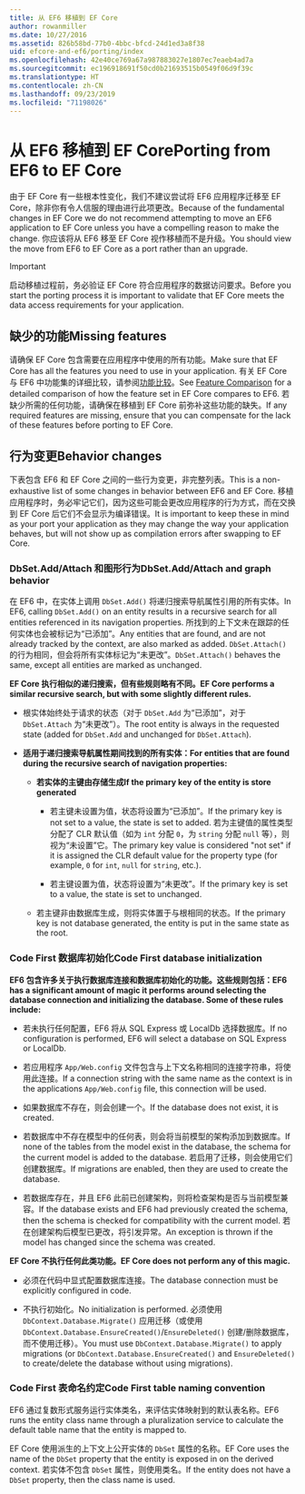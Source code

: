 ```yaml
---
title: 从 EF6 移植到 EF Core
author: rowanmiller
ms.date: 10/27/2016
ms.assetid: 826b58bd-77b0-4bbc-bfcd-24d1ed3a8f38
uid: efcore-and-ef6/porting/index
ms.openlocfilehash: 42e40ce769a67a987883027e1807ec7eaeb4ad7a
ms.sourcegitcommit: ec196918691f50cd0b21693515b0549f06d9f39c
ms.translationtype: HT
ms.contentlocale: zh-CN
ms.lasthandoff: 09/23/2019
ms.locfileid: "71198026"
---
```

# <a name="porting-from-ef6-to-ef-core"></a><span data-ttu-id="1844d-102">从 EF6 移植到 EF Core</span><span class="sxs-lookup"><span data-stu-id="1844d-102">Porting from EF6 to EF Core</span></span>

<span data-ttu-id="1844d-103">由于 EF Core 有一些根本性变化，我们不建议尝试将 EF6 应用程序迁移至 EF Core，除非你有令人信服的理由进行此项更改。</span><span class="sxs-lookup"><span data-stu-id="1844d-103">Because of the fundamental changes in EF Core we do not recommend attempting to move an EF6 application to EF Core unless you have a compelling reason to make the change.</span></span>
<span data-ttu-id="1844d-104">你应该将从 EF6 移至 EF Core 视作移植而不是升级。</span><span class="sxs-lookup"><span data-stu-id="1844d-104">You should view the move from EF6 to EF Core as a port rather than an upgrade.</span></span>

> [!IMPORTANT]
> <span data-ttu-id="1844d-105">启动移植过程前，务必验证 EF Core 符合应用程序的数据访问要求。</span><span class="sxs-lookup"><span data-stu-id="1844d-105">Before you start the porting process it is important to validate that EF Core meets the data access requirements for your application.</span></span>

## <a name="missing-features"></a><span data-ttu-id="1844d-106">缺少的功能</span><span class="sxs-lookup"><span data-stu-id="1844d-106">Missing features</span></span>

<span data-ttu-id="1844d-107">请确保 EF Core 包含需要在应用程序中使用的所有功能。</span><span class="sxs-lookup"><span data-stu-id="1844d-107">Make sure that EF Core has all the features you need to use in your application.</span></span> <span data-ttu-id="1844d-108">有关 EF Core 与 EF6 中功能集的详细比较，请参阅[功能比较](xref:efcore-and-ef6/index)。</span><span class="sxs-lookup"><span data-stu-id="1844d-108">See [Feature Comparison](xref:efcore-and-ef6/index) for a detailed comparison of how the feature set in EF Core compares to EF6.</span></span> <span data-ttu-id="1844d-109">若缺少所需的任何功能，请确保在移植到 EF Core 前弥补这些功能的缺失。</span><span class="sxs-lookup"><span data-stu-id="1844d-109">If any required features are missing, ensure that you can compensate for the lack of these features before porting to EF Core.</span></span>

## <a name="behavior-changes"></a><span data-ttu-id="1844d-110">行为变更</span><span class="sxs-lookup"><span data-stu-id="1844d-110">Behavior changes</span></span>

<span data-ttu-id="1844d-111">下表包含 EF6 和 EF Core 之间的一些行为变更，非完整列表。</span><span class="sxs-lookup"><span data-stu-id="1844d-111">This is a non-exhaustive list of some changes in behavior between EF6 and EF Core.</span></span> <span data-ttu-id="1844d-112">移植应用程序时，务必牢记它们，因为这些可能会更改应用程序的行为方式，而在交换到 EF Core 后它们不会显示为编译错误。</span><span class="sxs-lookup"><span data-stu-id="1844d-112">It is important to keep these in mind as your port your application as they may change the way your application behaves, but will not show up as compilation errors after swapping to EF Core.</span></span>

### <a name="dbsetaddattach-and-graph-behavior"></a><span data-ttu-id="1844d-113">DbSet.Add/Attach 和图形行为</span><span class="sxs-lookup"><span data-stu-id="1844d-113">DbSet.Add/Attach and graph behavior</span></span>

<span data-ttu-id="1844d-114">在 EF6 中，在实体上调用 `DbSet.Add()` 将递归搜索导航属性引用的所有实体。</span><span class="sxs-lookup"><span data-stu-id="1844d-114">In EF6, calling `DbSet.Add()` on an entity results in a recursive search for all entities referenced in its navigation properties.</span></span> <span data-ttu-id="1844d-115">所找到的上下文未在跟踪的任何实体也会被标记为“已添加”。</span><span class="sxs-lookup"><span data-stu-id="1844d-115">Any entities that are found, and are not already tracked by the context, are also marked as added.</span></span> <span data-ttu-id="1844d-116">`DbSet.Attach()` 的行为相同，但会将所有实体标记为“未更改”。</span><span class="sxs-lookup"><span data-stu-id="1844d-116">`DbSet.Attach()` behaves the same, except all entities are marked as unchanged.</span></span>

<span data-ttu-id="1844d-117">**EF Core 执行相似的递归搜索，但有些规则略有不同。**</span><span class="sxs-lookup"><span data-stu-id="1844d-117">**EF Core performs a similar recursive search, but with some slightly different rules.**</span></span>

*  <span data-ttu-id="1844d-118">根实体始终处于请求的状态（对于 `DbSet.Add` 为“已添加”，对于 `DbSet.Attach` 为“未更改”）。</span><span class="sxs-lookup"><span data-stu-id="1844d-118">The root entity is always in the requested state (added for `DbSet.Add` and unchanged for `DbSet.Attach`).</span></span>

*  <span data-ttu-id="1844d-119">**适用于递归搜索导航属性期间找到的所有实体：**</span><span class="sxs-lookup"><span data-stu-id="1844d-119">**For entities that are found during the recursive search of navigation properties:**</span></span>

    *  <span data-ttu-id="1844d-120">**若实体的主键由存储生成**</span><span class="sxs-lookup"><span data-stu-id="1844d-120">**If the primary key of the entity is store generated**</span></span>

        * <span data-ttu-id="1844d-121">若主键未设置为值，状态将设置为“已添加”。</span><span class="sxs-lookup"><span data-stu-id="1844d-121">If the primary key is not set to a value, the state is set to added.</span></span> <span data-ttu-id="1844d-122">若为主键值的属性类型分配了 CLR 默认值（如为 `int` 分配 `0`，为 `string` 分配 `null` 等），则视为“未设置”它。</span><span class="sxs-lookup"><span data-stu-id="1844d-122">The primary key value is considered "not set" if it is assigned the CLR default value for the property type (for example, `0` for `int`, `null` for `string`, etc.).</span></span>

        * <span data-ttu-id="1844d-123">若主键设置为值，状态将设置为“未更改”。</span><span class="sxs-lookup"><span data-stu-id="1844d-123">If the primary key is set to a value, the state is set to unchanged.</span></span>

    *  <span data-ttu-id="1844d-124">若主键非由数据库生成，则将实体置于与根相同的状态。</span><span class="sxs-lookup"><span data-stu-id="1844d-124">If the primary key is not database generated, the entity is put in the same state as the root.</span></span>

### <a name="code-first-database-initialization"></a><span data-ttu-id="1844d-125">Code First 数据库初始化</span><span class="sxs-lookup"><span data-stu-id="1844d-125">Code First database initialization</span></span>

<span data-ttu-id="1844d-126">**EF6 包含许多关于执行数据库连接和数据库初始化的功能。这些规则包括：**</span><span class="sxs-lookup"><span data-stu-id="1844d-126">**EF6 has a significant amount of magic it performs around selecting the database connection and initializing the database. Some of these rules include:**</span></span>

* <span data-ttu-id="1844d-127">若未执行任何配置，EF6 将从 SQL Express 或 LocalDb 选择数据库。</span><span class="sxs-lookup"><span data-stu-id="1844d-127">If no configuration is performed, EF6 will select a database on SQL Express or LocalDb.</span></span>

* <span data-ttu-id="1844d-128">若应用程序 `App/Web.config` 文件包含与上下文名称相同的连接字符串，将使用此连接。</span><span class="sxs-lookup"><span data-stu-id="1844d-128">If a connection string with the same name as the context is in the applications `App/Web.config` file, this connection will be used.</span></span>

* <span data-ttu-id="1844d-129">如果数据库不存在，则会创建一个。</span><span class="sxs-lookup"><span data-stu-id="1844d-129">If the database does not exist, it is created.</span></span>

* <span data-ttu-id="1844d-130">若数据库中不存在模型中的任何表，则会将当前模型的架构添加到数据库。</span><span class="sxs-lookup"><span data-stu-id="1844d-130">If none of the tables from the model exist in the database, the schema for the current model is added to the database.</span></span> <span data-ttu-id="1844d-131">若启用了迁移，则会使用它们创建数据库。</span><span class="sxs-lookup"><span data-stu-id="1844d-131">If migrations are enabled, then they are used to create the database.</span></span>

* <span data-ttu-id="1844d-132">若数据库存在，并且 EF6 此前已创建架构，则将检查架构是否与当前模型兼容。</span><span class="sxs-lookup"><span data-stu-id="1844d-132">If the database exists and EF6 had previously created the schema, then the schema is checked for compatibility with the current model.</span></span> <span data-ttu-id="1844d-133">若在创建架构后模型已更改，将引发异常。</span><span class="sxs-lookup"><span data-stu-id="1844d-133">An exception is thrown if the model has changed since the schema was created.</span></span>

<span data-ttu-id="1844d-134">**EF Core 不执行任何此类功能。**</span><span class="sxs-lookup"><span data-stu-id="1844d-134">**EF Core does not perform any of this magic.**</span></span>

* <span data-ttu-id="1844d-135">必须在代码中显式配置数据库连接。</span><span class="sxs-lookup"><span data-stu-id="1844d-135">The database connection must be explicitly configured in code.</span></span>

* <span data-ttu-id="1844d-136">不执行初始化。</span><span class="sxs-lookup"><span data-stu-id="1844d-136">No initialization is performed.</span></span> <span data-ttu-id="1844d-137">必须使用 `DbContext.Database.Migrate()` 应用迁移（或使用 `DbContext.Database.EnsureCreated()`/`EnsureDeleted()` 创建/删除数据库，而不使用迁移）。</span><span class="sxs-lookup"><span data-stu-id="1844d-137">You must use `DbContext.Database.Migrate()` to apply migrations (or `DbContext.Database.EnsureCreated()` and `EnsureDeleted()` to create/delete the database without using migrations).</span></span>

### <a name="code-first-table-naming-convention"></a><span data-ttu-id="1844d-138">Code First 表命名约定</span><span class="sxs-lookup"><span data-stu-id="1844d-138">Code First table naming convention</span></span>

<span data-ttu-id="1844d-139">EF6 通过复数形式服务运行实体类名，来评估实体映射到的默认表名称。</span><span class="sxs-lookup"><span data-stu-id="1844d-139">EF6 runs the entity class name through a pluralization service to calculate the default table name that the entity is mapped to.</span></span>

<span data-ttu-id="1844d-140">EF Core 使用派生的上下文上公开实体的 `DbSet` 属性的名称。</span><span class="sxs-lookup"><span data-stu-id="1844d-140">EF Core uses the name of the `DbSet` property that the entity is exposed in on the derived context.</span></span> <span data-ttu-id="1844d-141">若实体不包含 `DbSet` 属性，则使用类名。</span><span class="sxs-lookup"><span data-stu-id="1844d-141">If the entity does not have a `DbSet` property, then the class name is used.</span></span>
